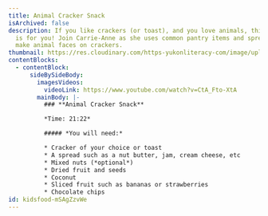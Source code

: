 ```yaml
---
title: Animal Cracker Snack
isArchived: false
description: If you like crackers (or toast), and you love animals, this snack
  is for you! Join Carrie-Anne as she uses common pantry items and spreads to
  make animal faces on crackers.
thumbnail: https://res.cloudinary.com/https-yukonliteracy-com/image/upload/q_35/v1648534899/screen-shot-2021-09-22-at-8.49.53-am_gd02y8.png
contentBlocks:
  - contentBlock:
      sideBySideBody:
        imagesVideos:
          videoLink: https://www.youtube.com/watch?v=CtA_Fto-XtA
        mainBody: |-
          ### **Animal Cracker Snack**

          *Time: 21:22*

          ##### *You will need:*

          * Cracker of your choice or toast
          * A spread such as a nut butter, jam, cream cheese, etc
          * Mixed nuts (*optional*)
          * Dried fruit and seeds 
          * Coconut
          * Sliced fruit such as bananas or strawberries 
          * Chocolate chips
id: kidsfood-mSAgZzvWe
---
```

